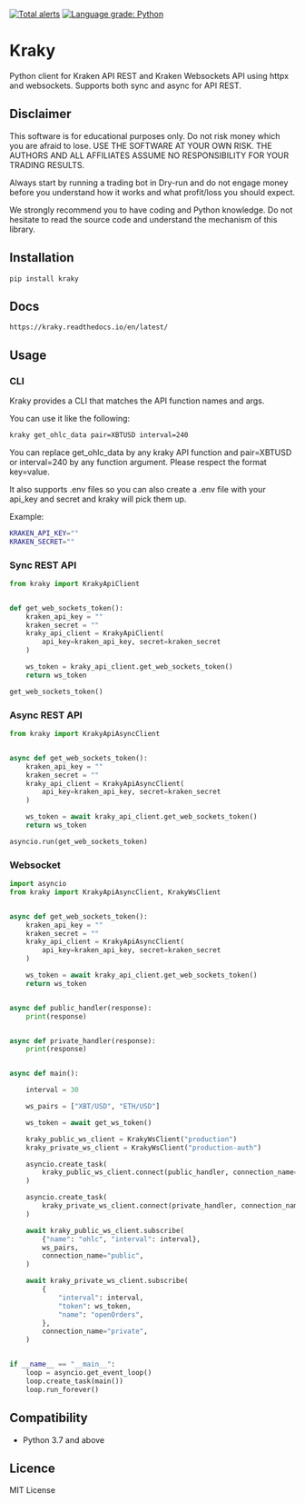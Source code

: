 [![Total alerts](https://img.shields.io/lgtm/alerts/g/Atem18/kraky.svg?logo=lgtm&logoWidth=18)](https://lgtm.com/projects/g/Atem18/kraky/alerts/)
[![Language grade: Python](https://img.shields.io/lgtm/grade/python/g/Atem18/kraky.svg?logo=lgtm&logoWidth=18)](https://lgtm.com/projects/g/Atem18/kraky/context:python)

# Kraky
Python client for Kraken API REST and Kraken Websockets API using httpx and websockets.
Supports both sync and async for API REST.

## Disclaimer
This software is for educational purposes only. Do not risk money which you are afraid to lose. USE THE SOFTWARE AT YOUR OWN RISK. THE AUTHORS AND ALL AFFILIATES ASSUME NO RESPONSIBILITY FOR YOUR TRADING RESULTS.

Always start by running a trading bot in Dry-run and do not engage money before you understand how it works and what profit/loss you should expect.

We strongly recommend you to have coding and Python knowledge. Do not hesitate to read the source code and understand the mechanism of this library.

## Installation 
    pip install kraky

## Docs

    https://kraky.readthedocs.io/en/latest/

## Usage

### CLI

Kraky provides a CLI that matches the API function names and args.

You can use it like the following:

```bash
kraky get_ohlc_data pair=XBTUSD interval=240
```

You can replace get_ohlc_data by any kraky API function and pair=XBTUSD or interval=240 by any function argument.
Please respect the format key=value.

It also supports .env files so you can also create a .env file with your api_key and secret and kraky will pick them up.

Example:
```bash
KRAKEN_API_KEY=""
KRAKEN_SECRET=""
```

### Sync REST API
```python
from kraky import KrakyApiClient


def get_web_sockets_token():
    kraken_api_key = ""
    kraken_secret = ""
    kraky_api_client = KrakyApiClient(
        api_key=kraken_api_key, secret=kraken_secret
    )

    ws_token = kraky_api_client.get_web_sockets_token()
    return ws_token

get_web_sockets_token()
```

### Async REST API
```python
from kraky import KrakyApiAsyncClient


async def get_web_sockets_token():
    kraken_api_key = ""
    kraken_secret = ""
    kraky_api_client = KrakyApiAsyncClient(
        api_key=kraken_api_key, secret=kraken_secret
    )

    ws_token = await kraky_api_client.get_web_sockets_token()
    return ws_token

asyncio.run(get_web_sockets_token)
```

### Websocket

```python
import asyncio
from kraky import KrakyApiAsyncClient, KrakyWsClient


async def get_web_sockets_token():
    kraken_api_key = ""
    kraken_secret = ""
    kraky_api_client = KrakyApiAsyncClient(
        api_key=kraken_api_key, secret=kraken_secret
    )

    ws_token = await kraky_api_client.get_web_sockets_token()
    return ws_token


async def public_handler(response):
    print(response)


async def private_handler(response):
    print(response)


async def main():

    interval = 30

    ws_pairs = ["XBT/USD", "ETH/USD"]

    ws_token = await get_ws_token()

    kraky_public_ws_client = KrakyWsClient("production")
    kraky_private_ws_client = KrakyWsClient("production-auth")

    asyncio.create_task(
        kraky_public_ws_client.connect(public_handler, connection_name="public")
    )

    asyncio.create_task(
        kraky_private_ws_client.connect(private_handler, connection_name="private")
    )

    await kraky_public_ws_client.subscribe(
        {"name": "ohlc", "interval": interval},
        ws_pairs,
        connection_name="public",
    )

    await kraky_private_ws_client.subscribe(
        {
            "interval": interval,
            "token": ws_token,
            "name": "openOrders",
        },
        connection_name="private",
    )


if __name__ == "__main__":
    loop = asyncio.get_event_loop()
    loop.create_task(main())
    loop.run_forever()

```

## Compatibility

- Python 3.7 and above

## Licence

MIT License
